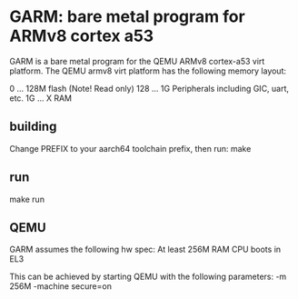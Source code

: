 # GARM: bare metal program for ARMv8 cortex a53 #

GARM is a bare metal program for the QEMU ARMv8 cortex-a53 virt platform. The
QEMU armv8 virt platform has the following memory layout:

0   ... 128M   flash (Note! Read only)
128 ... 1G     Peripherals including GIC, uart, etc.
1G  ... X      RAM

## building ##
Change PREFIX to your aarch64 toolchain prefix, then run:
make

## run ##
make run

## QEMU ##
GARM assumes the following hw spec:
At least 256M RAM
CPU boots in EL3

This can be achieved by starting QEMU with the following parameters:
-m 256M
-machine secure=on




